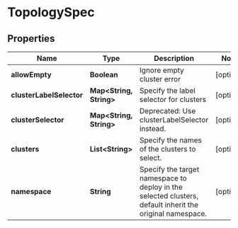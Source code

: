 

# TopologySpec


## Properties

| Name | Type | Description | Notes |
|------------ | ------------- | ------------- | -------------|
|**allowEmpty** | **Boolean** | Ignore empty cluster error |  [optional] |
|**clusterLabelSelector** | **Map&lt;String, String&gt;** | Specify the label selector for clusters |  [optional] |
|**clusterSelector** | **Map&lt;String, String&gt;** | Deprecated: Use clusterLabelSelector instead. |  [optional] |
|**clusters** | **List&lt;String&gt;** | Specify the names of the clusters to select. |  [optional] |
|**namespace** | **String** | Specify the target namespace to deploy in the selected clusters, default inherit the original namespace. |  [optional] |



